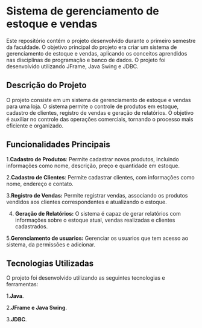 # Sistema de gerenciamento de estoque e vendas
Este repositório contém o projeto desenvolvido durante o primeiro semestre da faculdade. O objetivo principal do projeto era criar um sistema de gerenciamento de estoque e vendas, 
aplicando os conceitos aprendidos nas disciplinas de programação e banco de dados. O projeto foi desenvolvido utilizando JFrame, Java Swing e JDBC.

## Descrição do Projeto
O projeto consiste em um sistema de gerenciamento de estoque e vendas para uma loja. O sistema permite o controle de produtos em estoque, cadastro de clientes, 
registro de vendas e geração de relatórios. O objetivo é auxiliar no controle das operações comerciais, tornando o processo mais eficiente e organizado.

## Funcionalidades Principais

1.**Cadastro de Produtos**: Permite cadastrar novos produtos, incluindo informações como nome, descrição, preço e quantidade em estoque.

2.**Cadastro de Clientes**: Permite cadastrar clientes, com informações como nome, endereço e contato.

3.**Registro de Vendas:** Permite registrar vendas, associando os produtos vendidos aos clientes correspondentes e atualizando o estoque.

4. **Geração de Relatórios:** O sistema é capaz de gerar relatórios com informações sobre o estoque atual, vendas realizadas e clientes cadastrados.

5.**Gerenciamento de usuarios:** Gerenciar os usuarios que tem acesso ao sistema, da permissões e adicionar.

## Tecnologias Utilizadas

O projeto foi desenvolvido utilizando as seguintes tecnologias e ferramentas:

1.**Java**.

2.**JFrame e Java Swing**.

3.**JDBC**.
